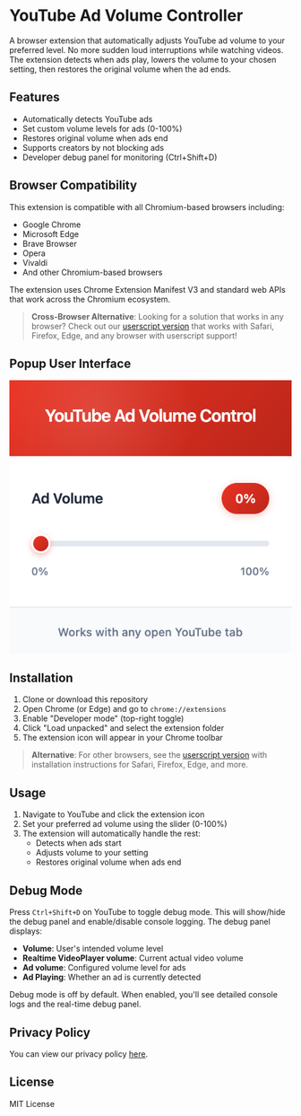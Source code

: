 # YouTube Ad Volume Controller

A browser extension that automatically adjusts YouTube ad volume to your preferred level. No more sudden loud interruptions while watching videos. The extension detects when ads play, lowers the volume to your chosen setting, then restores the original volume when the ad ends.

## Features

- Automatically detects YouTube ads
- Set custom volume levels for ads (0-100%)
- Restores original volume when ads end
- Supports creators by not blocking ads
- Developer debug panel for monitoring (Ctrl+Shift+D)

## Browser Compatibility

This extension is compatible with all Chromium-based browsers including:
- Google Chrome
- Microsoft Edge
- Brave Browser
- Opera
- Vivaldi
- And other Chromium-based browsers

The extension uses Chrome Extension Manifest V3 and standard web APIs that work across the Chromium ecosystem.

> **Cross-Browser Alternative**: Looking for a solution that works in any browser? Check out our [userscript version](./userscript/) that works with Safari, Firefox, Edge, and any browser with userscript support!

## Popup User Interface

![Popup Interface](images/popup.png)

## Installation

1. Clone or download this repository
2. Open Chrome (or Edge) and go to `chrome://extensions`
3. Enable "Developer mode" (top-right toggle)
4. Click "Load unpacked" and select the extension folder
5. The extension icon will appear in your Chrome toolbar

> **Alternative**: For other browsers, see the [userscript version](./userscript/) with installation instructions for Safari, Firefox, Edge, and more.

## Usage

1. Navigate to YouTube and click the extension icon
2. Set your preferred ad volume using the slider (0-100%)
3. The extension will automatically handle the rest:
   - Detects when ads start
   - Adjusts volume to your setting
   - Restores original volume when ads end

## Debug Mode

Press `Ctrl+Shift+D` on YouTube to toggle debug mode. This will show/hide the debug panel and enable/disable console logging. The debug panel displays:

- **Volume**: User's intended volume level
- **Realtime VideoPlayer volume**: Current actual video volume
- **Ad volume**: Configured volume level for ads
- **Ad Playing**: Whether an ad is currently detected

Debug mode is off by default. When enabled, you'll see detailed console logs and the real-time debug panel.

## Privacy Policy

You can view our privacy policy [here](https://alberthashani.github.io/youtube-ad-volume-controller/privacy_policy.html).

## License

MIT License